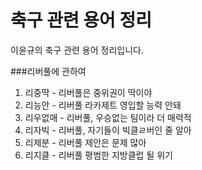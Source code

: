 ﻿# 축구 관련 용어 정리
>
이윤규의 축구 관련 용어 정리입니다.

###리버풀에 관하여

1. 리중딱 - 리버풀은 중위권이 딱이야
2. 리능안 - 리버풀 라카제트 영입할 능력 안돼
3. 리우없매 - 리버풀, 우승없는 팀이라 더 매력적
4. 리자빅 - 리버풀, 자기들이 빅클ㄹ버인 줄 알아
5. 리제분 - 리버풀 제안은 문제 많아
6. 리지클 - 리버풀 평범한 지방클럽 될 위기